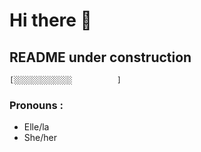 # Hi there 👋
## README under construction
    [░░░░░░░░░░░░░          ]
    
    
    
### Pronouns : 
- Elle/la
- She/her
<!--    
**cath-fmarie/cath-fmarie** is a ✨ _special_ ✨ repository because its `README.md` (this file) appears on your GitHub profile.
https://www.markdownguide.org/basic-syntax/
Here are some ideas to get you started:

- 🔭 I’m currently working on ...
- 🌱 I’m currently learning ...
- 👯 I’m looking to collaborate on ...
- 🤔 I’m looking for help with ...
- 💬 Ask me about ...
- 📫 How to reach me: ...
- 😄 Pronouns: ...
- ⚡ Fun fact: ...
-->
